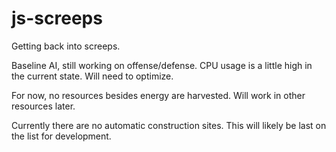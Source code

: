 # js-screeps

Getting back into screeps.

Baseline AI, still working on offense/defense.
CPU usage is a little high in the current state. Will need to optimize.

For now, no resources besides energy are harvested. 
Will work in other resources later.

Currently there are no automatic construction sites. 
This will likely be last on the list for development.
